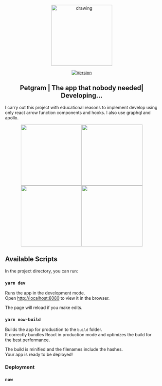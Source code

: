 <p align="center"><a href="https://petgram-front-carlosg.carlosgarcia97gr.now.sh/" target="_blank" rel="noopener noreferrer">
<img src="https://i.imgur.com/OqFNwVy.png" alt="drawing" width="200"/></a></p>

<p align="center">
  <a href="https://img.shields.io/npm/v/npm"><img src="https://img.shields.io/npm/v/vue.svg" alt="Version"></a> 
</p>

<h2 align="center">Petgram | The app that nobody needed| Developing...</h2>

I carry out this project with educational reasons to implement develop using only react arrow function components and hooks. I also use graphql and apollo.


<p align="center"><img src="https://i.imgur.com/fmkLaS2.png" width="200" /><img src="https://i.imgur.com/5xHzM1Z.png" width="200" /><img src="https://i.imgur.com/xuZ92Fe.png" width="200" /><img src="https://i.imgur.com/6PfhGLe.png" width="200" /></p>

## Available Scripts

In the project directory, you can run:

### `yarn dev`

Runs the app in the development mode.<br />
Open [http://localhost:8080](http://localhost:8080) to view it in the browser.

The page will reload if you make edits.<br />

### `yarn now-build`

Builds the app for production to the `build` folder.<br />
It correctly bundles React in production mode and optimizes the build for the best performance.

The build is minified and the filenames include the hashes.<br />
Your app is ready to be deployed!

### Deployment

### `now`


